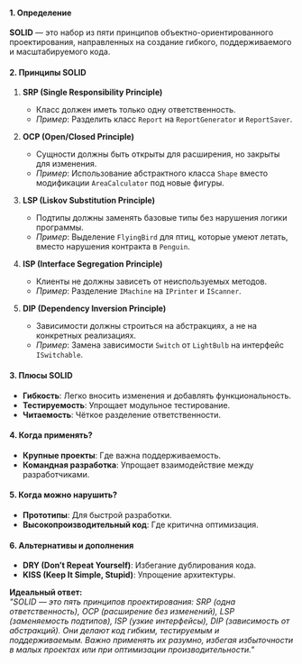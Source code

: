 #### 1. **Определение**  
**SOLID** — это набор из пяти принципов объектно-ориентированного проектирования, направленных на создание гибкого, поддерживаемого и масштабируемого кода.  

#### 2. **Принципы SOLID**  
1. **SRP (Single Responsibility Principle)**  
   - Класс должен иметь только одну ответственность.  
   - *Пример*: Разделить класс `Report` на `ReportGenerator` и `ReportSaver`.  

2. **OCP (Open/Closed Principle)**  
   - Сущности должны быть открыты для расширения, но закрыты для изменения.  
   - *Пример*: Использование абстрактного класса `Shape` вместо модификации `AreaCalculator` под новые фигуры.  

3. **LSP (Liskov Substitution Principle)**  
   - Подтипы должны заменять базовые типы без нарушения логики программы.  
   - *Пример*: Выделение `FlyingBird` для птиц, которые умеют летать, вместо нарушения контракта в `Penguin`.  

4. **ISP (Interface Segregation Principle)**  
   - Клиенты не должны зависеть от неиспользуемых методов.  
   - *Пример*: Разделение `IMachine` на `IPrinter` и `IScanner`.  

5. **DIP (Dependency Inversion Principle)**  
   - Зависимости должны строиться на абстракциях, а не на конкретных реализациях.  
   - *Пример*: Замена зависимости `Switch` от `LightBulb` на интерфейс `ISwitchable`.  

#### 3. **Плюсы SOLID**  
- **Гибкость**: Легко вносить изменения и добавлять функциональность.  
- **Тестируемость**: Упрощает модульное тестирование.  
- **Читаемость**: Чёткое разделение ответственности.  

#### 4. **Когда применять?**  
- **Крупные проекты**: Где важна поддерживаемость.  
- **Командная разработка**: Упрощает взаимодействие между разработчиками.  

#### 5. **Когда можно нарушить?**  
- **Прототипы**: Для быстрой разработки.  
- **Высокопроизводительный код**: Где критична оптимизация.  

#### 6. **Альтернативы и дополнения**  
- **DRY (Don’t Repeat Yourself)**: Избегание дублирования кода.  
- **KISS (Keep It Simple, Stupid)**: Упрощение архитектуры.  

**Идеальный ответ:**  
*"SOLID — это пять принципов проектирования: SRP (одна ответственность), OCP (расширение без изменений), LSP (заменяемость подтипов), ISP (узкие интерфейсы), DIP (зависимость от абстракций). Они делают код гибким, тестируемым и поддерживаемым. Важно применять их разумно, избегая избыточности в малых проектах или при оптимизации производительности."*